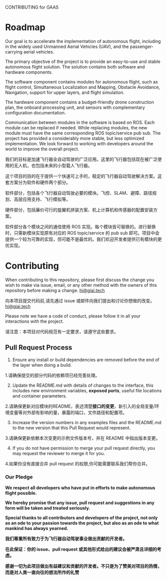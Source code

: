 CONTRIBUTING for GAAS

# Roadmap

Our goal is to accelerate the implementation of autonomous flight, including in the widely used Unmanned Aerial Vehicles (UAV), and the passenger-carrying aerial vehicles. 

The primary objective of the project is to provide an easy-to-use and stable autonomous flight solution. The solution contains both software and hardware components.

The software component contains modules for autonomous flight, such as flight control, Simultaneous Localization and Mapping, Obstacle Avoidance, Navigation, support for upper layers, and flight simulation.

The hardware component contains a budget-friendly drone construction plan, the onboard processing unit, and sensors with complementary configuration documentation.

Communication between modules in the software is based on ROS. Each module can be replaced if needed. While replacing modules, the new module must have the same corresponding ROS topic/service pub sub. The project has provided a considerably more stable, but less optimized implementation. We look forward to working with developers around the world to improve the overall project.

我们的目标是加速飞行器全自动驾驶的广泛应用。这里的飞行器包括现在被广泛使用的无人机，也包括未来的小型载人飞行器。

这个项目的目的在于提供一个快速可上手的，稳定的飞行器自动驾驶解决方案。这套方案分为软件和硬件两个部分。


软件部分，包括各个飞行器自动驾驶必要的模块。飞控、SLAM、避障、路径规划、高层应用支持、飞行模拟等。

硬件部分，包括廉价可行的旋翼机拼装方案、机上计算机和传感器的配置安装方案。

软件部分各个模块之间的通信使用 ROS 实现。每个模块皆可替换的。进行替换时，只需新模块实现原有对应的 ROS topic/service 的 pub sub 即可。项目中会提供一个较为可靠的实现，但可能不是最优的。我们欢迎开发者提供已有模块的更优实现。


# Contributing

When contributing to this repository, please first discuss the change you wish to make via issue, email, or any other method with the owners of this repository before making a change. hi@giai.tech

向本项目提交代码前,请先通过 issue 或邮件向我们提出和讨论你想做的改变。hi@giai.tech

Please note we have a code of conduct, please follow it in all your interactions with the project.

请注意：本项目对代码规范有一定要求，请遵守这些要求。

## Pull Request Process

1. Ensure any install or build dependencies are removed before the end of the layer when doing a build.

1.请确保提交的部分代码的依赖项已经完善处理。

2. Update the README.md with details of changes to the interface, this includes new environment variables, **exposed ports**, useful file locations and container parameters.

2.请确保更新对应模块的README，表述清楚**接口的变更**，新引入的全局变量/环境变量等对外部有影响的量，暴露的端口，文件路径和配置项。

3. Increase the version numbers in any examples files and the README.md to the new version that this Pull Request would represent.

3.请确保更新依赖本次变更的示例文件版本号，并在 README 中指出版本变更。

4. If you do not have permission to merge your pull request directly, you may request the reviewer to merge it for you.

4.如果你没有直接合并 pull request 的权限,你可能需要联系我们帮你合并。

### Our Pledge

**We respect all developers who have put in efforts to make autonomous flight possible.**

**We hereby promise that any issue, pull request and suggestions in any form will be taken and treated seriously.**

**Special thanks to all contributors and developers of the project, not only as an ode to your passion towards the project, but also as an ode to what mankind has always yearned.**


**我们尊重所有致力于为飞行器自动驾驶事业做出贡献的开发者。**

**在此保证：你的 issue、pull request 或其他形式给出的建议会被严肃且详细的考虑。**

**感谢一切为此项目做出有益建议和贡献的开发者。不只是为了赞美对项目的热情，而是对人类一直向往的想法所作的礼赞**



